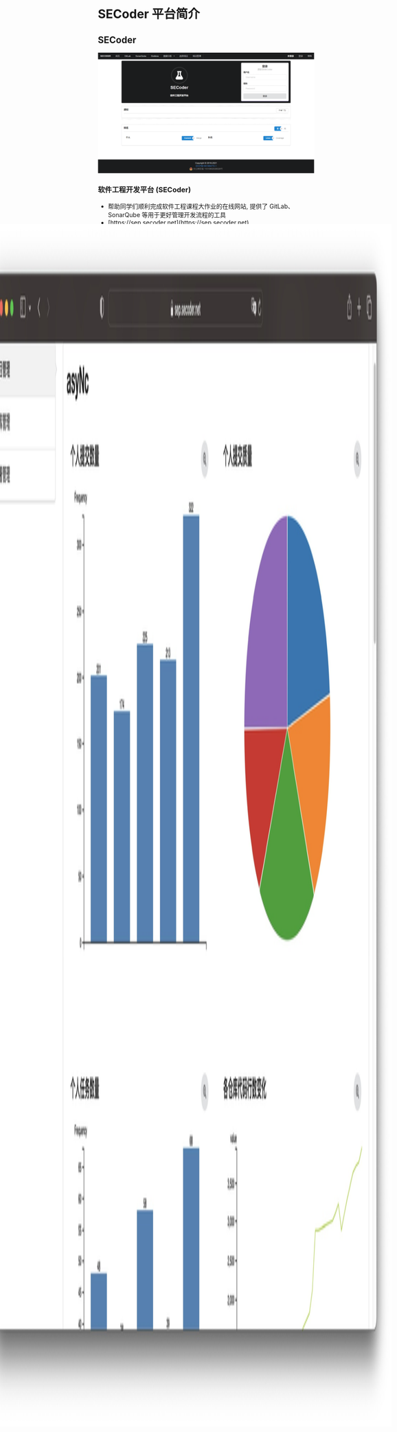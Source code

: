 # SECoder 平台简介

## SECoder

![secoder](/assets/secoder.png)

### 软件工程开发平台 (SECoder)

- 帮助同学们顺利完成软件工程课程大作业的在线网站, 提供了 GitLab、SonarQube 等用于更好管理开发流程的工具
- [https://sep.secoder.net](https://sep.secoder.net)

---

# SECoder

### 项目管理

- 提交数量和质量
- 任务数量
- 各仓库代码行数
- 注释比例
- 构建成功率
- 测试覆盖率

<img src="/assets/cake.jpg" style="position: absolute; top: 15%; right: 5%; height: 70%; width: auto;">

---

# SECoder

###

![dynos](/assets/dynos.jpg)

### 部署管理

- 对团队的容器进行各种管理操作
- 建立仓库时选择「启用部署」即可创建一个关联的容器

---

# SECoder

### 配置项

- 在开发时和正式部署时使用不同的配置是一种常见做法
- 然而, 由于容器的易失性, 一个容器在删除后其中所做的修改都将丢失
  - 这意味着每次都手动修改配置会很麻烦
- 可以通过配置项来简化这个流程
  - 配置项是只读的挂载项, 可以用于存放各种配置文件
  - 配置项可以作为一个目录被挂载到容器中
  - 这样, 在部署时将会自动使用挂载的配置
- 可参考文档中的 [配置挂载演示](https://thuse-course.github.io/course-index/deploy/secoder/#_12)

---

# SECoder

### 持久存储

- 数据库容器等需要在容器内保存数据
- 但同样由于容器的易失性, 在容器重启时其中的数据将会丢失, 因此我们需要一种能够持久保存数据的方法
- 持久存储与配置项类似, 都可以挂载到容器的某一目录
  - 不同点在于持久存储是可写的, 并且你不需要为其提供初始内容
  - 在不同的容器实例间保持数据
- 操作步骤与配置项类似
- 可参考 SECoder 帮助文档中的 [数据库教程](https://docs.secoder.net/service/deployer/tutorial-database/)
